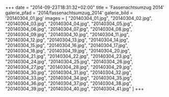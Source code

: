+++
date = "2014-09-23T18:31:32+02:00"
title = 'Fassenachtsumzug 2014'
galerie_pfad = '2014/fassenachtsumzug_2014'
galerie_bild = '20140304_01.jpg'
images = [
  "20140304_01.jpg",
  "20140304_02.jpg",
  "20140304_03.jpg",
  "20140304_04.jpg",
  "20140304_05.jpg",
  "20140304_06.jpg",
  "20140304_07.jpg",
  "20140304_08.jpg",
  "20140304_09.jpg",
  "20140304_10.jpg",
  "20140304_11.jpg",
  "20140304_12.jpg",
  "20140304_13.jpg",
  "20140304_14.jpg",
  "20140304_15.jpg",
  "20140304_16.jpg",
  "20140304_17.jpg",
  "20140304_18.jpg",
  "20140304_19.jpg",
  "20140304_20.jpg",
  "20140304_21.jpg",
  "20140304_22.jpg",
  "20140304_23.jpg",
  "20140304_24.jpg",
  "20140304_25.jpg",
  "20140304_26.jpg",
  "20140304_27.jpg",
  "20140304_28.jpg",
  "20140304_29.jpg",
  "20140304_30.jpg",
  "20140304_31.jpg",
  "20140304_32.jpg",
  "20140304_33.jpg",
  "20140304_34.jpg",
  "20140304_35.jpg",
  "20140304_36.jpg",
  "20140304_37.jpg",
  "20140304_38.jpg",
  "20140304_39.jpg",
  "20140304_40.jpg",
  "20140304_41.jpg"
]
+++

      